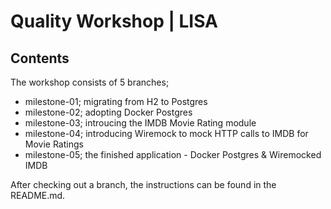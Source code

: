 # Quality Workshop | LISA

## Contents

The workshop consists of 5 branches;
* milestone-01; migrating from H2 to Postgres
* milestone-02; adopting Docker Postgres
* milestone-03; introucing the IMDB Movie Rating module
* milestone-04; introducing Wiremock to mock HTTP calls to IMDB for Movie Ratings
* milestone-05; the finished application - Docker Postgres & Wiremocked IMDB

After checking out a branch, the instructions can be found in the README.md.